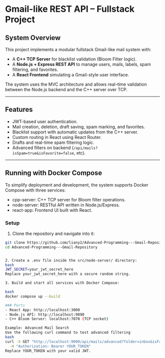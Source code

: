 #  Gmail-like REST API – Fullstack Project

##  System Overview

This project implements a modular fullstack Gmail-like mail system with:
-  A **C++ TCP Server** for blacklist validation (Bloom Filter logic).
-  A **Node.js + Express REST API** to manage users, mails, labels, spam filtering, and favorites.
-  A **React Frontend** simulating a Gmail-style user interface.

The system uses the MVC architecture and allows real-time validation between the Node.js backend and the C++ server over TCP.

---

##  Features
- JWT-based user authentication.
- Mail creation, deletion, draft saving, spam marking, and favorites.
- Blacklist support with automatic updates from the C++ server.
- Custom routing in React using React Router.
- Drafts and real-time spam filtering logic.
- Advanced filters on backend (`/api/mails?isSpam=true&isFavorite=false`, etc).

---

## Running with Docker Compose
To simplify deployment and development, the system supports Docker Compose with three services:

- cpp-server: C++ TCP server for Bloom filter operations.
- node-server: RESTful API written in Node.js/Express.
- react-app: Frontend UI built with React.

### Setup
1. Clone the repository and navigate into it:

```bash
git clone https://github.com/liany2/Advanced-Programming---Gmail-Repository
cd Advanced-Programming---Gmail-Repository


2. Create a .env file inside the src/node-server/ directory:
bash
JWT_SECRET=your_jwt_secret_here
Replace your_jwt_secret_here with a secure random string.

3. Build and start all services with Docker Compose:

bash
docker compose up --build

### Ports
- React App: http://localhost:3000
- Node.js API: http://localhost:9090
- C++ Bloom Server: localhost:7070 (TCP socket)

Example: Advanced Mail Search
Use the following curl command to test advanced filtering
bash
curl -X GET "http://localhost:9090/api/mails/advanced?folder=inbox&isFavorite=true&sender=1&startDate=2025-06-01&endDate=2025-06-30" \
  -H "Authorization: Bearer YOUR_TOKEN"
Replace YOUR_TOKEN with your valid JWT.


